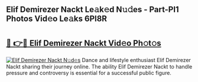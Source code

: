 ## Elif Demirezer Nackt Le𝚊k𝚎d N𝚞𝚍es - Part-PI1 Photos Vid𝚎o Le𝚊ks 6PI8R

# <h2><a href="http://fb03ccw.evod.top/?m=Elif+Demirezer+Nackt">🔗 👉🔴 Elif Demirezer Nackt Vid𝚎o Ph𝚘t𝚘s</a></h2>

[![Elif Demirezer Nackt N𝚞d𝚎s](https://i.imgur.com/8V9OHl7.gif)](http://fb03ccw.evod.top/?m=Elif+Demirezer+Nackt)
Dance and lifestyle enthusiast Elif Demirezer Nackt sharing their journey online. The ability Elif Demirezer Nackt to handle pressure and controversy is essential for a successful public figure. 

